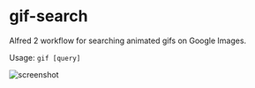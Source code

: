 gif-search
==========

Alfred 2 workflow for searching animated gifs on Google Images.

Usage: `gif [query]`

![screenshot](http://cl.ly/U6b6/screenshot.png)
